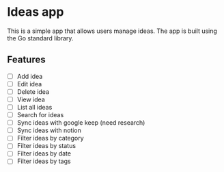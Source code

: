 # Ideas app

This is a simple app that allows users manage ideas. The app is built using the Go standard library.

## Features
- [ ] Add idea
- [ ] Edit idea
- [ ] Delete idea
- [ ] View idea
- [ ] List all ideas
- [ ] Search for ideas
- [ ] Sync ideas with google keep (need research)
- [ ] Sync ideas with notion
- [ ] Filter ideas by category
- [ ] Filter ideas by status
- [ ] Filter ideas by date
- [ ] Filter ideas by tags
